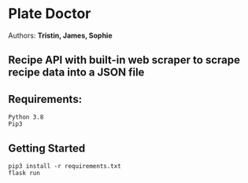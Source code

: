# Plate Doctor
Authors:
**Tristin, James, Sophie**

## Recipe API with built-in web scraper to scrape recipe data into a JSON file

## Requirements:
```
Python 3.8
Pip3

```
## Getting Started

```
pip3 install -r requirements.txt
flask run

```
